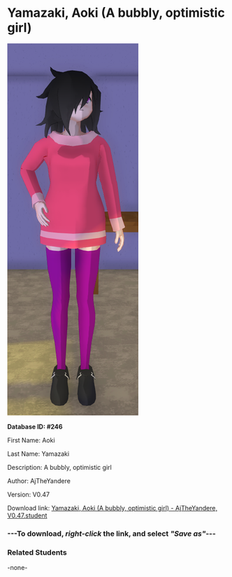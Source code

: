 # Yamazaki, Aoki (A bubbly, optimistic girl)

<img src="Files/Yamazaki, Aoki (A bubbly, optimistic girl).png" title="Yamazaki, Aoki (A bubbly, optimistic girl) - AjTheYandere, V0.47">

**Database ID: #246**

First Name: Aoki

Last Name: Yamazaki

Description: A bubbly, optimistic girl

Author: AjTheYandere

Version: V0.47

Download link: <a href="https://raw.githubusercontent.com/Arbiter1223/Daigaku-Gurashi-Custom-Students/master/Students/Files/Yamazaki%2C%20Aoki%20(A%20bubbly%2C%20optimistic%20girl)%20-%20AjTheYandere%2C%20V0.47.student">Yamazaki, Aoki (A bubbly, optimistic girl) - AjTheYandere, V0.47.student</a>

### ---**To download, _right-click_ the link, and select _"Save as"_**---

### Related Students

-none-

